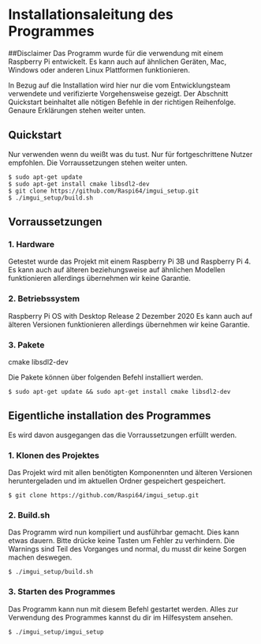 # Installationsaleitung des Programmes

##Disclaimer
Das Programm wurde für die verwendung mit einem Raspberry Pi entwickelt. Es kann auch auf ähnlichen Geräten, Mac, Windows oder anderen Linux Plattformen funktionieren. 

In Bezug auf die Installation wird hier nur die vom Entwicklungsteam verwendete und verifizierte Vorgehensweise gezeigt. Der Abschnitt Quickstart beinhaltet alle nötigen Befehle in der richtigen Reihenfolge. Genaure Erklärungen stehen weiter unten.

## Quickstart

Nur verwenden wenn du weißt was du tust. Nur für fortgeschrittene Nutzer empfohlen. Die Vorraussetzungen stehen weiter unten.

```
$ sudo apt-get update
$ sudo apt-get install cmake libsdl2-dev
$ git clone https://github.com/Raspi64/imgui_setup.git
$ ./imgui_setup/build.sh
```



## Vorraussetzungen

### 1. Hardware
Getestet wurde das Projekt mit einem Raspberry Pi 3B und Raspberry Pi 4. 
Es kann auch auf älteren beziehungsweise auf ähnlichen Modellen funktionieren allerdings übernehmen wir keine Garantie.

### 2. Betriebssystem
Raspberry Pi OS with Desktop Release 2 Dezember 2020
Es kann auch auf älteren Versionen funktionieren allerdings übernehmen wir keine Garantie.

### 3. Pakete
cmake 
libsdl2-dev

Die Pakete können über folgenden Befehl installiert werden.

```
$ sudo apt-get update && sudo apt-get install cmake libsdl2-dev
```

## Eigentliche installation des Programmes

Es wird davon ausgegangen das die Vorraussetzungen erfüllt werden.

### 1. Klonen des Projektes

Das Projekt wird mit allen benötigten Komponennten und älteren Versionen heruntergeladen und im aktuellen Ordner gespeichert gespeichert.

```
$ git clone https://github.com/Raspi64/imgui_setup.git
```

### 2. Build.sh

Das Programm wird nun kompiliert und ausführbar gemacht. Dies kann etwas dauern. Bitte drücke keine Tasten um Fehler zu verhindern. Die Warnings sind Teil des Vorganges und normal, du musst dir keine Sorgen machen deswegen.

```
$ ./imgui_setup/build.sh
```

### 3. Starten des Programmes
Das Programm kann nun mit diesem Befehl gestartet werden. Alles zur Verwendung des Programmes kannst du dir im Hilfesystem ansehen.


```
$ ./imgui_setup/imgui_setup
```
